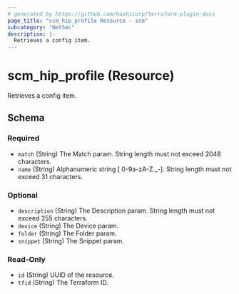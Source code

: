 ```yaml
---
# generated by https://github.com/hashicorp/terraform-plugin-docs
page_title: "scm_hip_profile Resource - scm"
subcategory: "NetSec"
description: |-
  Retrieves a config item.
---
```


# scm_hip_profile (Resource)

Retrieves a config item.



<!-- schema generated by tfplugindocs -->
## Schema

### Required

- `match` (String) The Match param. String length must not exceed 2048 characters.
- `name` (String) Alphanumeric string [ 0-9a-zA-Z._-]. String length must not exceed 31 characters.

### Optional

- `description` (String) The Description param. String length must not exceed 255 characters.
- `device` (String) The Device param.
- `folder` (String) The Folder param.
- `snippet` (String) The Snippet param.

### Read-Only

- `id` (String) UUID of the resource.
- `tfid` (String) The Terraform ID.
